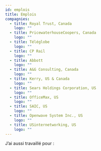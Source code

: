 ```yaml
---
id: emplois
title: Emplois
compagnies:
  - title: Royal Trust, Canada
    logo: ""
  - title: PricewaterhouseCoopers, Canada
    logo: ""
  - title: Téléglobe
    logo: ""
  - title: CP Rail
    logo: ""
  - title: Abbott
    logo: ""
  - title: A&G Consulting, Canada
    logo: ""
  - title: Kerry, US & Canada
    logo: ""
  - title: Sears Holdings Corporation, US
    logo: ""
  - title: OfficeMax, US
    logo: ""
  - title: SAIC, US
    logo: ""
  - title: Openwave System Inc., US
    logo: ""
  - title: USinternetworking, US
    logo: ""
---
```


J’ai aussi travaillé pour :
